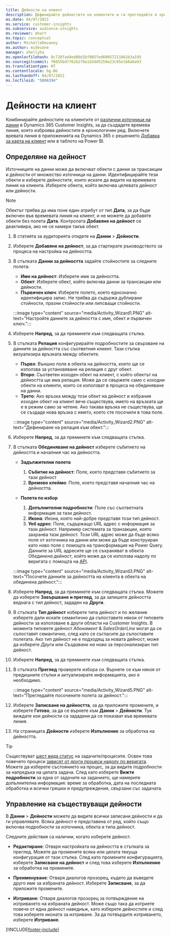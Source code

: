 ```yaml
---
title: Дейности на клиент
description: Дефинирайте дейностите на клиентите и ги прегледайте в хронологията на клиентите.
ms.date: 04/07/2021
ms.service: customer-insights
ms.subservice: audience-insights
ms.reviewer: mhart
ms.topic: conceptual
author: MichelleDevaney
ms.author: midevane
manager: shellyha
ms.openlocfilehash: 0c728fad4ed00d1bf085fed60057211861b3a195
ms.sourcegitcommit: f0855bd7762b1f0a1d3dd5259e23c95e1b0a6a93
ms.translationtype: HT
ms.contentlocale: bg-BG
ms.lasthandoff: 04/07/2021
ms.locfileid: "5866394"
---
```

# <a name="customer-activities"></a>Дейности на клиент

Комбинирайте дейностите на клиентите от [различни източници на данни](data-sources.md) в Dynamics 365 Customer Insights, за да създадете времева линия, която изброява дейностите в хронологичен ред. Включете вревата линия в приложенията на Dynamics 365 с решението [Добавка за карта на клиент](customer-card-add-in.md) или в таблото на Power BI.

## <a name="define-an-activity"></a>Определяне на дейност

Източниците на данни може да включват обекти с данни за трансакции и дейности от множество източници на данни. Идентифицирайте тези обекти и изберете дейностите, които искате да видите на времевата линия на клиента. Изберете обекта, който включва целевата дейност или дейности.

> [!NOTE]
> Обектът трябва да има поне един атрибут от тип **Дата**, за да бъде включен във времевата линия на клиент, и не можете да добавяте обекти без полета **Дата**. Контролата **Добавяне на дейност** се деактивира, ако не се намери такъв обект.

1. В статията за аудиторията отидете на **Данни** > **Дейности**.

1. Изберете **Добавяне на дейност**, за да стартирате ръководството за процеса на настройка на дейността.

1. В стъпката **Данни за дейността** задайте стойностите за следните полета:

   - **Име на дейност**: Изберете име за дейността.
   - **Обект**: Изберете обект, който включва данни за трансакции или дейности.
   - **Първичен ключ**: Изберете полето, което еднозначно идентифицира запис. Не трябва да съдържа дублирани стойности, празни стойности или липсващи стойности.

   :::image type="content" source="media/Activity_Wizard1.PNG" alt-text="Настройте данните за дейността с име, обект и първичен ключ.":::

1. Изберете **Напред**, за да преминете към следващата стъпка.

1. В стъпката **Релация** конфигурирайте подробностите за свързване на данните за дейността със съответния клиент. Тази стъпка визуализира връзката между обектите.  

   - **Първо**: Външно поле в обекта на дейността, което ще се използва за установяване на релация с друг обект.
   - **Второ**: Съответен изходен обект на клиент, с който обектът на дейността ще има релация. Може да се свържете само с изходни обекти на клиенти, които се използват в процеса на обединяване на данни.
   - **Трето**: Ако връзка между този обект на дейност и избрания изходен обект на клиент вече съществува, името на връзката ще е в режим само за четене. Ако такава връзка не съществува, ще се създаде нова връзка с името, което сте посочили в това поле.

   :::image type="content" source="media/Activity_Wizard2.PNG" alt-text="Дефиниране на релация към обект.":::

1. Изберете **Напред**, за да преминете към следващата стъпка. 

1. В стъпката **Обединяване на дейност** изберете събитието на дейността и началния час на дейността. 
   - **Задължителни полета**
      1. **Събитие на дейност**: Поле, което представя събитието за тази дейност
      2. **Времево клеймо**: Поле, което представя началния час на дейността.

   - **Полета по избор**
      1. **Допълнителни подробности**: Поле със съответната информация за тази дейност.
      2. **Икона**: Икона, която най-добре представя този тип дейност.
      3. **Уеб адрес**: Поле, съдържащо URL адрес с информация за тази дейност. Например системата за транзакции, която захранва тази дейност. Този URL адрес може да бъде всяко поле от източника на данни или може да бъде конструиран като ново поле с помощта на трансформация на Power Query. Данните за URL адресите ще се съхраняват в обекта *Обединена дейност*, който може да се използва надолу по веригата с помощта на [API](apis.md).
   
   :::image type="content" source="media/Activity_Wizard3.PNG" alt-text="Посочете данните за дейността на клиента в обекта на обединена дейност.":::

1. Изберете **Напред**, за да преминете към следващата стъпка. Можете да изберете **Завършване и преглед**, за да запишете дейността веднага с тип дейност, зададен на **Други**. 

1. В стъпката **Тип дейност** изберете типа дейност и по желание изберете дали искате семантично да съпоставите някои от типовете дейности за използване в други области на Customer Insights. В момента типовете дейност *Абонамент* & *SalesOrderLine* могат да се съпоставят семантично, след като се съгласите да съпоставите полетата. Ако тип дейност не е подходящ за новата дейност, може да изберете *Други* или *Създаване на нова* за персонализиран тип дейност.

1. Изберете **Напред**, за да преминете към следващата стъпка. 

1. В стъпката **Преглед** проверете избора си. Върнете се към някоя от предишните стъпки и актуализирате информацията, ако е необходимо.

   :::image type="content" source="media/Activity_Wizard5.PNG" alt-text="Прегледайте посочените полета за дейност.":::
   
1. Изберете **Записване на дейността**, за да приложите промените, и изберете **Готово**, за да се върнете към **Данни** > **Дейности**. Тук виждате кои дейности са зададени да се показват във времевата линия. 

1. На страницата **Дейности** изберете **Изпълнение** за обработка на дейността. 

> [!TIP]
> Съществуват [шест вида статус](system.md#status-types) на задачите/процесите. Освен това повечето процеси [зависят от други процеси надолу по веригата](system.md#refresh-policies). Можете да изберете състоянието на процес, за да видите подробности за напредъка на цялата задача. След като изберете **Вижте подробности** за една от задачите на заданието, ще намерите допълнителна информация: време за обработка, дата на последната обработка и всички грешки и предупреждения, свързани със задачата.


## <a name="manage-existing-activities"></a>Управление на съществуващи дейности

В **Данни** > **Дейности** можете да видите всички записани дейности и да ги управлявате. Всяка дейност е представена от ред, който също включва подробности за източника, обекта и типа дейност.

Следните действия са налични, когато изберете дейност. 

- **Редактиране**: Отваря настройката на дейността в стъпката за преглед. Можете да промените всяка или цялата текуща конфигурация от тази стъпка. След като промените конфигурацията, изберете **Записване на дейност** и след това изберете **Изпълнение** за обработка на промените.

- **Преименуване**: Отваря диалогов прозорец, където да въведете друго име за избраната дейност. Изберете **Записване**, за да приложите промените.

- **Изтриване**: Отваря диалогов прозорец за потвърждение на изтриването на избраната дейност. Може също така да изтриете повече от една дейност наведнъж, като изберете дейностите и след това изберете иконата за изтриване. За да потвърдите изтриването, изберете **Изтриване**.

[!INCLUDE[footer-include](../includes/footer-banner.md)]
